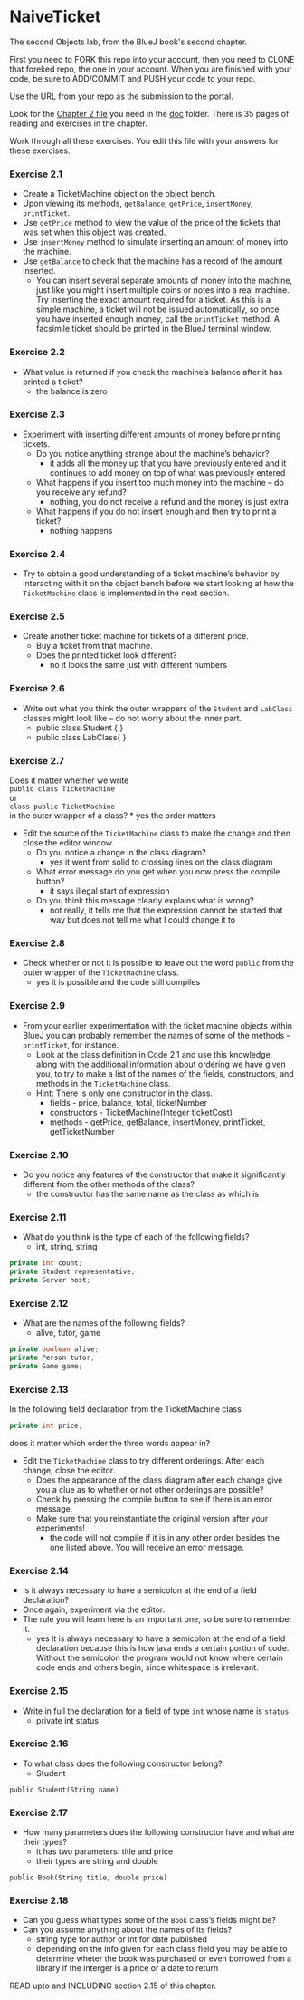 # NaiveTicket

The second Objects lab, from the BlueJ book's second chapter.

First you need to FORK this repo into your account, then you need to CLONE that foreked repo, the one in your account. 
When you are finished with your code, be sure to ADD/COMMIT and PUSH your code to your repo.

Use the URL from your repo as the submission to the portal. 

Look for the [Chapter 2 file](./doc/BlueJ-objects-first-ch2.pdf) you need in the [doc](./doc) folder.
There is 35 pages of reading and exercises in the chapter.

Work through all these exercises. You edit this file with your answers for these exercises.

### Exercise 2.1
* Create a TicketMachine object on the object bench.
* Upon viewing its methods, `getBalance`, `getPrice`, `insertMoney`, `printTicket`.
* Use `getPrice` method to view the value of the price of the tickets that was set when this object was created.
* Use `insertMoney` method to simulate inserting an amount of money into the machine.
* Use `getBalance` to check that the machine has a record of the amount inserted.
	* You can insert several separate amounts of money into the machine, just like you might insert multiple coins or notes into a real machine. Try inserting the exact amount required for a ticket. As this is a simple machine, a ticket will not be issued automatically, so once you have inserted enough money, call the `printTicket` method. A facsimile ticket should be printed in the BlueJ terminal window.

### Exercise 2.2
* What value is returned if you check the machine’s balance after it has printed a ticket?
	* the balance is zero

### Exercise 2.3
* Experiment with inserting different amounts of money before printing tickets.
	* Do you notice anything strange about the machine’s behavior?
		* it adds all the money up that you have previously entered and it continues to add money on top of what was previously entered
	* What happens if you insert too much money into the machine – do you receive any refund?
		* nothing, you do not receive a refund and the money is just extra 
	* What happens if you do not insert enough and then try to print a ticket?
		* nothing happens

### Exercise 2.4
* Try to obtain a good understanding of a ticket machine’s behavior by interacting with it on the object bench before we start looking at how the `TicketMachine` class is implemented in the next section.

### Exercise 2.5
* Create another ticket machine for tickets of a different price.
	* Buy a ticket from that machine.
	* Does the printed ticket look different?
		* no it looks the same just with different numbers 	

### Exercise 2.6
* Write out what you think the outer wrappers of the `Student` and `LabClass` classes might look like – do not worry about the inner part.
	* public class Student {
	 }
	* public class LabClass{
	}
### Exercise 2.7
Does it matter whether we write<br>
`public class TicketMachine`<br>
or<br>
`class public TicketMachine`<br>
in the outer wrapper of a class?
	* yes the order matters

* Edit the source of the `TicketMachine` class to make the change and then close the editor window.
	* Do you notice a change in the class diagram?
		* yes it went from solid to crossing lines on the class diagram
	* What error message do you get when you now press the compile button?
		* it says illegal start of expression
	* Do you think this message clearly explains what is wrong?
		* not really, it tells me that the expression cannot be started that way but does not tell me what I could change it to 

### Exercise 2.8
* Check whether or not it is possible to leave out the word `public` from the outer wrapper of the `TicketMachine` class.
	* yes it is possible and the code still compiles 

### Exercise 2.9
* From your earlier experimentation with the ticket machine objects within BlueJ you can probably remember the names of some of the methods – `printTicket`, for instance.
	* Look at the class definition in Code 2.1 and use this knowledge, along with the additional information about ordering we have given you, to try to make a list of the names of the fields, constructors, and methods in the `TicketMachine` class.
	* Hint: There is only one constructor in the class.
		* fields - price, balance, total, ticketNumber
		* constructors - TicketMachine(Integer ticketCost)
		* methods - getPrice, getBalance, insertMoney, printTicket, getTicketNumber
### Exercise 2.10
* Do you notice any features of the constructor that make it significantly different from the other methods of the class?
	* the constructor has the same name as the class as which is 

### Exercise 2.11
* What do you think is the type of each of the following fields?
	* int, string, string 
```java
private int count;
private Student representative;
private Server host;
```

### Exercise 2.12
* What are the names of the following fields?
	* alive, tutor, game
```java
private boolean alive;
private Person tutor;
private Game game;
```
### Exercise 2.13

In the following field declaration from the TicketMachine class<br>

```java
private int price;
```
does it matter which order the three words appear in?
* Edit the `TicketMachine` class to try different orderings. After each change, close the editor.
	* Does the appearance of the class diagram after each change give you a clue as to whether or not other orderings are
possible?
	* Check by pressing the compile button to see if there is an error message.
	* Make sure that you reinstantiate the original version after your experiments!
		* the code will not compile if it is in any other order besides the one listed above. You will receive an error message.

### Exercise 2.14
* Is it always necessary to have a semicolon at the end of a field declaration?
* Once again, experiment via the editor.
* The rule you will learn here is an important one, so be sure to remember it.
	* yes it is always necessary to have a semicolon at the end of a field declaration because this is how java ends a certain portion of code. Without the semicolon the program would not know where certain code ends and others begin, since whitespace is irrelevant. 


### Exercise 2.15
* Write in full the declaration for a field of type `int` whose name is `status`.
	* private int status 

### Exercise 2.16
* To what class does the following constructor belong?
	* Student 
```
public Student(String name)
```

### Exercise 2.17
* How many parameters does the following constructor have and what are their types?
	* it has two parameters: title and price 
	* their types are string and double
```
public Book(String title, double price)
```

### Exercise 2.18
* Can you guess what types some of the `Book` class’s fields might be?
* Can you assume anything about the names of its fields?
	*  string type for author or int for date published
	*  depending on the info given for each class field you may be able to determine wheter the book was purchased or even borrowed from a library if the interger is a price or a date to return

READ upto and INCLUDING section 2.15 of this chapter.
